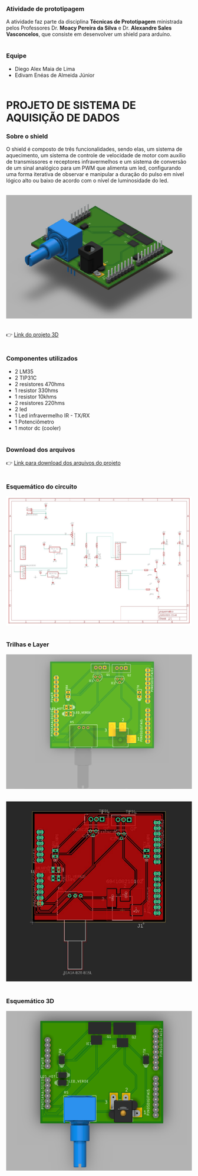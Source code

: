 ### Atividade de prototipagem

A atividade faz parte da disciplina **Técnicas de Prototipagem** ministrada pelos Professores Dr. **Moacy Pereira da Silva** e Dr. **Alexandre Sales Vasconcelos**, que consiste em desenvolver um shield para arduíno.<br /><br />

### Equipe

-   Diego Alex Maia de Lima
-   Edivam Enéas de Almeida Júnior<br /><br />

# PROJETO DE SISTEMA DE AQUISIÇÃO DE DADOS

### Sobre o shield

O shield é composto de três funcionalidades, sendo elas, um sistema de aquecimento, um sistema de controle de velocidade de motor com auxílio de transmissores e receptores infravermelhos e um sistema de conversão de um sinal analógico para um PWM que alimenta um led, configurando uma forma iterativa de observar e manipular a duração do pulso em nível lógico alto ou baixo de acordo com o nível de luminosidade do led.<br /><br />

<img src="./arquivos/imagens/shield.png" /><br /><br />

👉 <a href="https://a360.co/3w6mWB6" target="_blank">Link do projeto 3D</a><br /><br />

### Componentes utilizados

- 2 LM35
- 2 TIP31C
- 2 resistores 470hms
- 1 resistor 330hms
- 1 resistor 10khms
- 2 resistores 220hms
- 2 led
- 1 Led infravermelho IR - TX/RX
- 1 Potenciômetro 
- 1 motor dc (cooler)<br /><br />

### Download dos arquivos

👉 <a href="https://github.com/venzel/shield_dados/raw/master/arquivos/pcb/esquematico.zip" target="_blank">Link para download dos arquivos do projeto</a><br /><br />

### Esquemático do circuito

<img src="./arquivos/imagens/cir.jpeg" /><br /><br />

### Trilhas e Layer

<img src="./arquivos/imagens/layer.png" /><br /><br />

<img src="./arquivos/imagens/lay.png" /><br /><br />

### Esquemático 3D

<img src="./arquivos/imagens/front.png" />